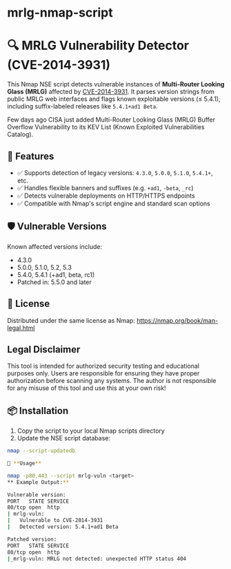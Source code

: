 # mrlg-nmap-script
# 🔍 MRLG Vulnerability Detector (CVE-2014-3931)

This Nmap NSE script detects vulnerable instances of **Multi-Router Looking Glass (MRLG)** affected by [CVE-2014-3931](https://nvd.nist.gov/vuln/detail/CVE-2014-3931). It parses version strings from public MRLG web interfaces and flags known exploitable versions (≤ 5.4.1), including suffix-labeled releases like `5.4.1+ad1 Beta`. 

Few days ago CISA just added Multi-Router Looking Glass (MRLG) Buffer Overflow Vulnerability to its KEV List (Known Exploited Vulnerabilities Catalog). 

## 🚀 Features

- ✅ Supports detection of legacy versions: `4.3.0`, `5.0.0`, `5.1.0`, `5.4.1+`, etc.
- ✅ Handles flexible banners and suffixes (e.g. `+ad1`, `-beta`, `_rc`)
- ✅ Detects vulnerable deployments on HTTP/HTTPS endpoints
- ✅ Compatible with Nmap's script engine and standard scan options

## 🛡️ Vulnerable Versions
Known affected versions include:
- 4.3.0
- 5.0.0, 5.1.0, 5.2, 5.3
- 5.4.0, 5.4.1 (+ad1, beta, rc1)
- Patched in: 5.5.0 and later

## 📜 License
Distributed under the same license as Nmap: https://nmap.org/book/man-legal.html

## Legal Disclaimer
This tool is intended for authorized security testing and educational purposes only. Users are responsible for ensuring they have proper authorization before scanning any systems. The author is not responsible for any misuse of this tool and use this at your own risk!


## 📦 Installation

1. Copy the script to your local Nmap scripts directory
2. Update the NSE script database:
```bash
nmap --script-updatedb

🔧 **Usage**

nmap -p80,443 --script mrlg-vuln <target>
** Example Output:**

Vulnerable version:
PORT   STATE SERVICE
80/tcp open  http
| mrlg-vuln:
|   Vulnerable to CVE-2014-3931
|   Detected version: 5.4.1+ad1 Beta

Patched version:
PORT   STATE SERVICE
80/tcp open  http
|_mrlg-vuln: MRLG not detected: unexpected HTTP status 404


